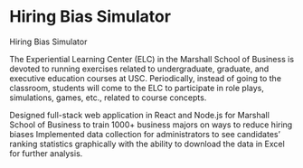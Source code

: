 # Hiring Bias Simulator
Hiring Bias Simulator

The Experiential Learning Center (ELC) in the Marshall School of Business is
devoted to running exercises related to undergraduate, graduate, and
executive education courses at USC. Periodically, instead of going to the
classroom, students will come to the ELC to participate in role plays,
simulations, games, etc., related to course concepts.


Designed full-stack web application in React and Node.js for Marshall School of Business to train 1000+ business majors on ways to reduce hiring biases Implemented data collection for administrators to see candidates’ ranking statistics graphically with the ability to download the data in Excel for further analysis.
